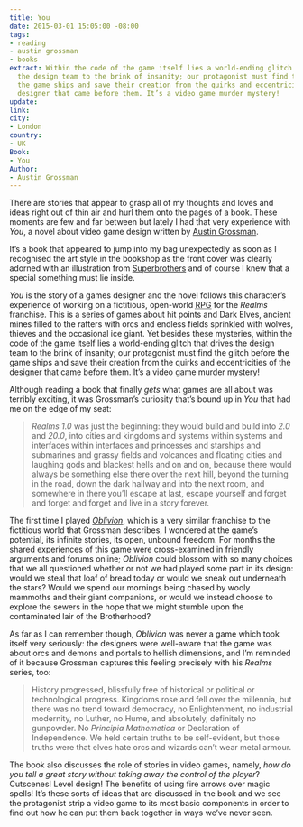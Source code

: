 ```yaml
---
title: You
date: 2015-03-01 15:05:00 -08:00
tags:
- reading
- austin grossman
- books
extract: Within the code of the game itself lies a world-ending glitch that drives
  the design team to the brink of insanity; our protagonist must find the glitch before
  the game ships and save their creation from the quirks and eccentricities of the
  designer that came before them. It’s a video game murder mystery!
update: 
link: 
city:
- London
country:
- UK
Book:
- You
Author:
- Austin Grossman
---
```


There are stories that appear to grasp all of my thoughts and loves and ideas right out of thin air and hurl them onto the pages of a book. These moments are few and far between but lately I had that very experience with *You*, a novel about video game design written by [Austin Grossman](http://austingrossman.dreamhosters.com/about-me).

It’s a book that appeared to jump into my bag unexpectedly as soon as I recognised the art style in the bookshop as the front cover was clearly adorned with an illustration from [Superbrothers](http://www.superbrothershq.com/) and of course I knew that a special something must lie inside.

*You* is the story of a games designer and the novel follows this character’s experience of working on a fictitious, open-world <abbr title="Role playing game">RPG</abbr> for the *Realms* franchise. This is a series of games about hit points and Dark Elves, ancient mines filled to the rafters with orcs and endless fields sprinkled with wolves, thieves and the occasional ice giant. Yet besides these mysteries, within the code of the game itself lies a world-ending glitch that drives the design team to the brink of insanity; our protagonist must find the glitch before the game ships and save their creation from the quirks and eccentricities of the designer that came before them. It’s a video game murder mystery!

Although reading a book that finally *gets* what games are all about was terribly exciting, it was Grossman’s curiosity that’s bound up in *You* that had me on the edge of my seat:

> *Realms 1.0* was just the beginning: they would build and build into *2.0* and *20.0*, into cities and kingdoms and systems within systems and interfaces within interfaces and princesses and starships and submarines and grassy fields and volcanoes and floating cities and laughing gods and blackest hells and on and on, because there would always be something else there over the next hill, beyond the turning in the road, down the dark hallway and into the next room, and somewhere in there you’ll escape at last, escape yourself and forget and forget and forget and live in a story forever.

The first time I played [*Oblivion*](http://elderscrolls.wikia.com/wiki/The_Elder_Scrolls_IV:_Oblivion), which is a very similar franchise to the fictitious world that Grossman describes, I wondered at the game’s potential, its infinite stories, its open, unbound freedom. For months the shared experiences of this game were cross-examined in friendly arguments and forums online; *Oblivion* could blossom with so many choices that we all questioned whether or not we had played some part in its design: would we steal that loaf of bread today or would we sneak out underneath the stars? Would we spend our mornings being chased by wooly mammoths and their giant companions, or would we instead choose to explore the sewers in the hope that we might stumble upon the contaminated lair of the Brotherhood?

As far as I can remember though, *Oblivion* was never a game which took itself very seriously: the designers were well-aware that the game was about orcs and demons and portals to hellish dimensions, and I’m reminded of it because Grossman captures this feeling precisely with his *Realms* series, too:

> History progressed, blissfully free of historical or political or technological progress. Kingdoms rose and fell over the millennia, but there was no trend toward democracy, no Enlightenment, no industrial modernity, no Luther, no Hume, and absolutely, definitely no gunpowder. No *Principia Mathemetica* or Declaration of Independence. We held certain truths to be self-evident, but those truths were that elves hate orcs and wizards can’t wear metal armour.

The book also discusses the role of stories in video games, namely, *how do you tell a great story without taking away the control of the player*? Cutscenes! Level design! The benefits of using fire arrows over magic spells! It’s these sorts of ideas that are discussed in the book and we see the protagonist strip a video game to its most basic components in order to find out how he can put them back together in ways we’ve never seen.
